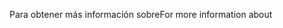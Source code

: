 <span data-ttu-id="2566b-101">Para obtener más información sobre</span><span class="sxs-lookup"><span data-stu-id="2566b-101">For more information about</span></span>
